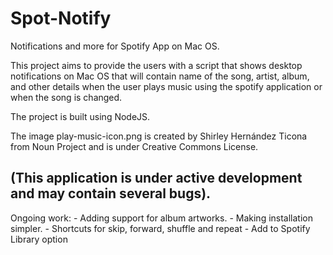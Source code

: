 # Spot-Notify
Notifications and more for Spotify App on Mac OS.

This project aims to provide the users with a script that shows desktop notifications on Mac OS that will contain name of the song, artist, album, and other details when the user plays music using the spotify application or when the song is changed.

The project is built using NodeJS.

The image play-music-icon.png is created by Shirley Hernández Ticona from Noun Project and is under Creative Commons License.

## (This application is under active development and may contain several bugs).


Ongoing work: 
	- Adding support for album artworks.
	- Making installation simpler.
	- Shortcuts for skip, forward, shuffle and repeat
	- Add to Spotify Library option